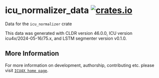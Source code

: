# icu_normalizer_data [![crates.io](https://img.shields.io/crates/v/icu_normalizer_data)](https://crates.io/crates/icu_normalizer_data)

<!-- cargo-rdme start -->

Data for the `icu_normalizer` crate

This data was generated with CLDR version 46.0.0, ICU version icu4x/2024-05-16/75.x, and
LSTM segmenter version v0.1.0.

<!-- cargo-rdme end -->

## More Information

For more information on development, authorship, contributing etc. please visit [`ICU4X home page`](https://github.com/unicode-org/icu4x).
